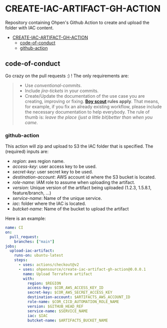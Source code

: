 # CREATE-IAC-ARTIFACT-GH-ACTION

Repository containing Ohpen's Github Action to create and upload the folder with IAC content.

- [CREATE-IAC-ARTIFACT-GH-ACTION](#TERRAFORM-APPLY-GH-ACTION)
  - [code-of-conduct](#code-of-conduct)
  - [github-action](#github-action)

## code-of-conduct

Go crazy on the pull requests :) ! The only requirements are:

> - Use _conventional-commits_.
> - Include _jira-tickets_ in your commits.
> - Create/Update the documentation of the use case you are creating, improving or fixing. **[Boy scout](https://biratkirat.medium.com/step-8-the-boy-scout-rule-robert-c-martin-uncle-bob-9ac839778385) rules apply**. That means, for example, if you fix an already existing workflow, please include the necessary documentation to help everybody. The rule of thumb is: _leave the place (just a little bit)better than when you came_.

### github-action

This action will zip and upload to S3 the IAC folder that is specified. The (required) inputs are:

- _region_: aws region name.
- _access-key_: user access key to be used.
- _secret-key_: user secret key to be used.
- _destination-account_: AWS account id where the S3 bucket is located.
- _role-name_: IAM role to assume when uploading the artifact.
- _version_: Unique version of the artifact being uploaded (1.2.3, 1.5.8.1, feature/branch, ...)
- _service-name_: Name of the unique service.
- _iac_: folder where the IAC is located.
- _butcket-name_: Name of the bucket to upload the artifact

Here is an example:

```yaml
name: CI
on:
  pull_request:
    branches: ["main"]
jobs:
  upload-iac-artifact:
    runs-on: ubuntu-latest
    steps:
      - uses: actions/checkout@v2
      - uses: ohpensource/create-iac-artifact-gh-action@0.0.0.1
        name: Upload Terraform artifact
        with:
          region: $REGION
          access-key: $COR_AWS_ACCESS_KEY_ID
          secret-key: $COR_AWS_SECRET_ACCESS_KEY
          destination-account: $ARTIFACTS_AWS_ACCOUNT_ID
          role-name: $COR_CICD_AUTOMATION_ROLE_NAME
          version: $GITHUB_HEAD_REF
          service-name: $SERVICE_NAME
          iac: $IAC
          butcket-name: $ARTIFACTS_BUCKET_NAME
```
